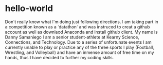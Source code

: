 # hello-world
Don't really know what I'm doing just following directions. I am taking part in a competition known as a 'datathon' and was instruced to creat a github account as well as downlaod Anaconda and install github client. My name is Danny Samaniego I am a senior student-athlete at Kearny Science, Connections, and Technology. Due to a series of unfortunate events I am currently unable to play or practice any of the three sports I play (Football, Wrestling, and Volleyball) and have an inmense amount of free time on my hands, thus I have decided to further my coding skills. 
